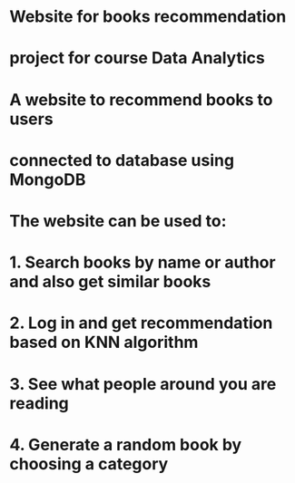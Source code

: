 # Website for books recommendation
# project for course Data Analytics

# A website to recommend books to users
# connected to database using MongoDB

# The website can be used to:
# 1. Search books by name or author and also get similar books
# 2. Log in and get recommendation based on KNN algorithm
# 3. See what people around you are reading
# 4. Generate a random book by choosing a category

